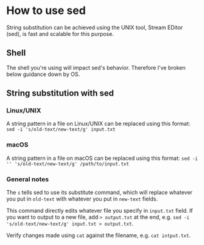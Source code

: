 # How to use sed

String substitution can be achieved using the UNIX tool, Stream EDitor (sed), is fast and scalable for this purpose.

## Shell 

The shell you're using will impact sed's behavior. Therefore I've broken below guidance down by OS.

## String substitution with sed 

### Linux/UNIX

A string pattern in a file on Linux/UNIX can be replaced using this format:
`sed -i 's/old-text/new-text/g' input.txt`

### macOS

A string pattern in a file on macOS can be replaced using this format:
`sed -i '' 's/old-text/new-text/g' /path/to/input.txt`

### General notes

The `s` tells sed to use its substitute command, which will replace whatever you put in `old-text` with whatever you put in `new-text` fields.

This command directly edits whatever file you specify in `input.txt` field. If you want to output to a new file, add `> output.txt` at the end, e.g. `sed -i 's/old-text/new-text/g' input.txt > output.txt`.

Verify changes made using `cat` against the filename, e.g. `cat intput.txt`.

